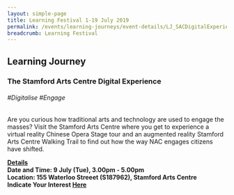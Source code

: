 ```yaml
---
layout: simple-page
title: Learning Festival 1-19 July 2019
permalink: /events/learning-journeys/event-details/LJ_SACDigitalExperience
breadcrumb: Learning Festival
---
```


## Learning Journey
### The Stamford Arts Centre Digital Experience

###### _#Digitalise #Engage_

Are you curious how traditional arts and technology are used to engage the masses? Visit the Stamford Arts Centre where you get to experience a virtual reality Chinese Opera Stage tour and an augmented reality Stamford Arts Centre Walking Trail to find out how the way NAC engages citizens have shifted. 

<b><u>Details</u><br>
**Date and Time: 9 July (Tue), 3.00pm - 5.00pm** <br>
**Location: 155 Waterloo Streeet (S187962), Stamford Arts Centre** <br>
**Indicate Your Interest [Here]()** 
